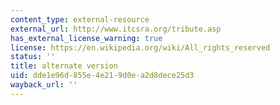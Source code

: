 ```yaml
---
content_type: external-resource
external_url: http://www.itcsra.org/tribute.asp
has_external_license_warning: true
license: https://en.wikipedia.org/wiki/All_rights_reserved
status: ''
title: alternate version
uid: dde1e96d-855e-4e21-9d0e-a2d8dece25d3
wayback_url: ''
---
```

